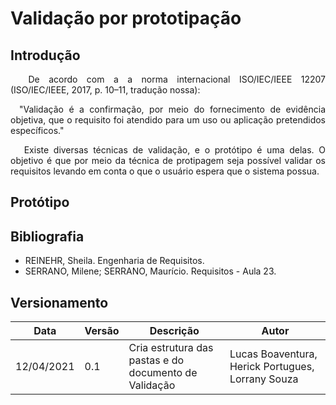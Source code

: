 # Validação por prototipação

## Introdução
<p align='justify'>&emsp; De acordo com a a norma internacional ISO/IEC/IEEE 12207 (ISO/IEC/IEEE, 2017, p. 10–11, tradução nossa): </p>
<p align='justify'>&emsp;"Validação é a confirmação, por meio do fornecimento de evidência objetiva, que o requisito foi atendido para um uso ou aplicação pretendidos específicos."</p>
<p align='justify'>&emsp; Existe diversas técnicas de validação, e o protótipo é uma delas. O objetivo é que por meio da técnica de protipagem seja possível validar os requisitos levando em conta o que o usuário espera que o sistema possua.</p>

## Protótipo

## Bibliografia
- REINEHR, Sheila. Engenharia de Requisitos.
- SERRANO, Milene; SERRANO, Maurício. Requisitos - Aula 23.
 
## Versionamento
| Data       | Versão | Descrição                                    | Autor                                                         |
| ---------- | ------ | -------------------------------------------- | ------------------------------------------------------------- |
| 12/04/2021 | 0.1 | Cria estrutura das pastas e do documento de Validação | Lucas Boaventura, Herick Portugues, Lorrany Souza |